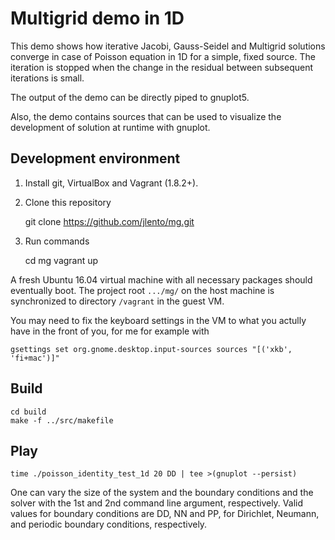 Multigrid demo in 1D
====================

This demo shows how iterative Jacobi, Gauss-Seidel and Multigrid
solutions converge in case of Poisson equation in 1D for a simple,
fixed source. The iteration is stopped when the change in the residual
between subsequent iterations is small.

The output of the demo can be directly piped to gnuplot5.

Also, the demo contains sources that can be used to visualize the
development of solution at runtime with gnuplot.


Development environment
-----------------------

1. Install git, VirtualBox and Vagrant (1.8.2+).
2. Clone this repository

    git clone https://github.com/jlento/mg.git

3. Run commands

    cd mg
    vagrant up

A fresh Ubuntu 16.04 virtual machine with all necessary packages should
eventually boot. The project root `.../mg/` on the host machine is
synchronized to directory `/vagrant` in the guest VM.

You may need to fix the keyboard settings in the VM to what you actully have
in the front of you, for me for example with

    gsettings set org.gnome.desktop.input-sources sources "[('xkb', 'fi+mac')]"



Build
-----

    cd build
    make -f ../src/makefile


Play
----

    time ./poisson_identity_test_1d 20 DD | tee >(gnuplot --persist)

One can vary the size of the system and the boundary conditions and
the solver with the 1st and 2nd command line argument,
respectively. Valid values for boundary conditions are DD, NN and
PP, for Dirichlet, Neumann, and periodic boundary conditions,
respectively.
